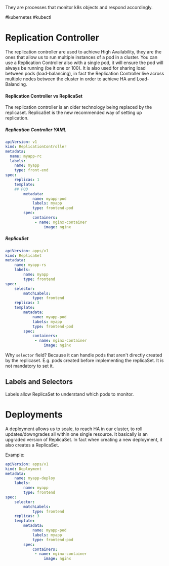 They are processes that monitor k8s objects and respond accordingly.

#kubernetes #kubectl

# Replication Controller

The replication controller are used to achieve High Availability, they are the ones that allow us to run multiple instances of a pod in a cluster. You can use a Replication Controller also with a single pod, it will ensure the pod will always be running (be it one or 100). 
It is also used for sharing load between pods (load-balancing), in fact the Replication Controller live across multiple nodes between the cluster in order to achieve HA and Load-Balancing.

#### Replication Controller vs ReplicaSet
The replication controller is an older technology being replaced by the replicaset. ReplicaSet is the new recommended way of setting up replication.

##### Replication Controller YAML
```yaml
apiVersion: v1
kind: ReplicationController
metadata:
  name: myapp-rc
  labels:
    name: myapp
    type: front-end
spec:
	replicas: 1
	template:
	## POD
		metadata:
			name: myapp-pod
			labels: myapp
			type: frontend-pod
		spec:
			containers:
			 - name: nginx-container
				 image: nginx
```

##### ReplicaSet
```yaml
apiVersion: apps/v1
kind: ReplicaSet
metadata:
	name: myapp-rs
	labels:
		name: myapp
		type: frontend
spec:
	selector:
		matchLabels:
			type: frontend
	replicas: 3
	template:
		metadata:
			name: myapp-pod
			labels: myapp
			type: frontend-pod
		spec:
			containers:
			 - name: nginx-container
				 image: nginx
```
Why `selector` field? Because it can handle pods that aren't directly created by the replicaset. E.g. pods created before implementing the replicaSet. It is not mandatory to set it.

## Labels and Selectors
Labels allow ReplicaSet to understand which pods to monitor. 

# Deployments
A deployment allows us to scale, to reach HA in our cluster, to roll updates/downgrades all within one single resource. It basically is an upgraded version of ReplicaSet. In fact when creating a new deployment, it also creates a ReplicaSet.

Example:
```yaml
apiVersion: apps/v1
kind: Deployment
metadata:
	name: myapp-deploy
	labels:
		name: myapp
		type: frontend
spec:
	selector:
		matchLabels:
			type: frontend
	replicas: 3
	template:
		metadata:
			name: myapp-pod
			labels: myapp
			type: frontend-pod
		spec:
			containers:
			 - name: nginx-container
				 image: nginx
```